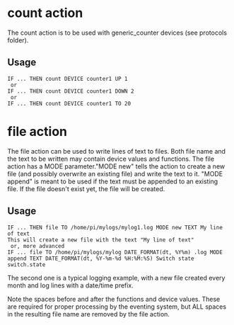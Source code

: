 # count action
The count action is to be used with generic_counter devices (see protocols folder).

## Usage
```
IF ... THEN count DEVICE counter1 UP 1
 or
IF ... THEN count DEVICE counter1 DOWN 2
 or
IF ... THEN count DEVICE counter1 TO 20
```
# file action
The file action can be used to write lines of text to files. 
Both file name and the text to be written may contain device values and functions. 
The file action has a MODE parameter."MODE new" tells the action to create a new file (and possibly overwrite an existing file) and write the text to it. "MODE append" is meant to be used if the text must be appended to an existing file. If the  file doesn't exist yet, the file will be created.

## Usage
```
IF ... THEN file TO /home/pi/mylogs/mylog1.log MODE new TEXT My line of text
This will create a new file with the text "My line of text"
 or, more advanced
IF ... file TO /home/pi/mylogs/mylog DATE_FORMAT(dt, %Y%m) .log MODE append TEXT DATE_FORMAT(dt, %Y-%m-%d %H:%M:%S) Switch state switch.state
```
The second one is a typical logging example, with a new file created every month and log lines with a date/time prefix.

Note the spaces before and after the functions and device values. These are required for proper processing by the eventing system, but ALL spaces in the resulting file name are removed by the file action.
